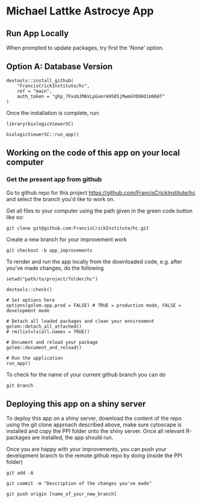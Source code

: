 # Michael Lattke Astrocye App

## Run App Locally

When prompted to update packages, try first the 'None' option. 

## Option A: Database Version
```
devtools::install_github(
    "FrancisCrickInstitute/hc",
    ref = "main", 
    auth_token = "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"
)
```
Once the installation is complete, run:

```
library(biologicViewerSC)

biologicViewerSC::run_app()
```



## Working on the code of this app on your local computer

### Get the present app from github

Go to github repo for this project https://github.com/FrancisCrickInstitute/hc and select the branch you'd like to work on. 

Get all files to your computer using the path given in the green code button like so:

```
git clone git@github.com:FrancisCrickInstitute/hc.git
```

Create a new branch for your improvement work

```
git checkout -b app_improvements
```

To render and run the app locally from the downloaded code, e.g. after you've made changes, do the following 
```
setwd("path/to/project/folder/hc")

devtools::check()

# Set options here
options(golem.app.prod = FALSE) # TRUE = production mode, FALSE = development mode

# Detach all loaded packages and clean your environment
golem::detach_all_attached()
# rm(list=ls(all.names = TRUE))

# Document and reload your package
golem::document_and_reload()

# Run the application
run_app()
```

To check for the name of your current github branch you can do
```
git branch
```

## Deploying this app on a shiny server
To deploy this app on a shiny server, download the content of the repo using the git clone approach described above, make sure cytoscape is installed and copy the PPI folder onto the shiny server. Once all relevant R-packages are installed, the app should run. 

Once you are happy with your improvements, you can push your development branch to the remote github repo by doing (inside the PPI folder)

```
git add -A

git commit -m "Description of the changes you've made"

git push origin [name_of_your_new_branch]
```
